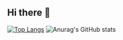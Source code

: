 ## Hi there 👋
[![Top Langs](https://github-readme-stats.vercel.app/api/top-langs/?username=vvvakho)](https://github.com/anuraghazra/github-readme-stats)
![Anurag's GitHub stats](https://github-readme-stats.vercel.app/api?username=vvvakho&show_icons=true&theme=transparent)
<!--
**vvvakho/vvvakho** is a ✨ _special_ ✨ repository because its `README.md` (this file) appears on your GitHub profile.

Here are some ideas to get you started:

- 🔭 I’m currently working on ...
- 🌱 I’m currently learning ...
- 👯 I’m looking to collaborate on ...
- 🤔 I’m looking for help with ...
- 💬 Ask me about ...
- 📫 How to reach me: ...
- 😄 Pronouns: ...
- ⚡ Fun fact: ...
-->
